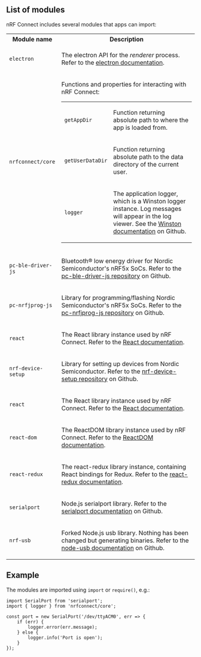 ---
---

## List of modules

nRF Connect includes several modules that apps can import:

<table>
  <tbody>
    <tr>
      <th>Module name</th>
      <th>Description</th>
    </tr>
    <tr>
      <td>
        <code>electron</code>
      </td>
      <td>
        <p>The electron API for the <i>renderer</i> process. Refer to the <a href="https://electron.atom.io/docs/api/">electron documentation</a>.</p>
      </td>
    </tr>
    <tr>
      <td>
        <code>nrfconnect/core</code>
      </td>
      <td>
        <p>Functions and properties for interacting with nRF Connect:</p>
        <table>
        <tr>
          <td><code>getAppDir</code></td>
          <td><p>Function returning absolute path to where the app is loaded from.</p></td>
        </tr>
        <tr>
          <td><code>getUserDataDir</code></td>
          <td><p>Function returning absolute path to the data directory of the current user.</p></td>
        </tr>
        <tr>
          <td><code>logger</code></td>
          <td><p>The application logger, which is a Winston logger instance. Log messages will appear in the log viewer. See the <a href="https://github.com/winstonjs/winston">Winston documentation</a> on Github.</p></td>
        </tr>
        </table>
      </td>
    </tr>
    <tr>
      <td>
        <code>pc-ble-driver-js</code>
      </td>
      <td>
        <p>Bluetooth® low energy driver for Nordic Semiconductor's nRF5x SoCs. Refer to the <a href="https://github.com/NordicSemiconductor/pc-ble-driver-js">pc-ble-driver-js repository</a> on Github.</p>
      </td>
    </tr>
    <tr>
      <td>
        <code>pc-nrfjprog-js</code>
      </td>
      <td>
        <p>Library for programming/flashing Nordic Semiconductor's nRF5x SoCs. Refer to the <a href="https://github.com/NordicSemiconductor/pc-nrfjprog-js">pc-nrfjprog-js repository</a> on Github.</p>
      </td>
    </tr>
    <tr>
      <td>
        <code>react</code>
      </td>
      <td>
        <p>The React library instance used by nRF Connect. Refer to the <a href="https://facebook.github.io/react/">React documentation</a>.</p>
      </td>
    </tr>
<tr>
      <td>
        <code>nrf-device-setup</code>
      </td>
      <td>
        <p>Library for setting up devices from Nordic Semiconductor. Refer to the <a href="https://github.com/NordicSemiconductor/nrf-device-setup-js">nrf-device-setup repository</a> on Github.</p>
      </td>
    </tr>
    <tr>
      <td>
        <code>react</code>
      </td>
      <td>
        <p>The React library instance used by nRF Connect. Refer to the <a href="https://facebook.github.io/react/">React documentation</a>.</p>
      </td>
    </tr>
    <tr>
      <td>
        <code>react-dom</code>
      </td>
      <td>
        <p>The ReactDOM library instance used by nRF Connect. Refer to the <a href="https://facebook.github.io/react/docs/react-dom.html">ReactDOM documentation</a>.</p>
      </td>
    </tr>
    <tr>
      <td>
        <code>react-redux</code>
      </td>
      <td>
        <p>The react-redux library instance, containing React bindings for Redux. Refer to the <a href="https://github.com/reactjs/react-redux">react-redux documentation</a>.</p>
      </td>
    </tr>
    <tr>
      <td>
        <code>serialport</code>
      </td>
      <td>
        <p>Node.js serialport library. Refer to the <a href="https://github.com/EmergingTechnologyAdvisors/node-serialport">serialport documentation</a> on Github.</p>
      </td>
    </tr>
    <tr>
      <td>
        <code>nrf-usb</code>
      </td>
      <td>
        <p>Forked Node.js usb library. Nothing has been changed but generating binaries. Refer to the <a href="https://github.com/NordicPlayground/node-usb">node-usb documentation</a> on Github.</p>
      </td>
    </tr>
  </tbody>
</table>

## Example

The modules are imported using `import` or `require()`, e.g.:

```
import SerialPort from 'serialport';
import { logger } from 'nrfconnect/core';

const port = new SerialPort('/dev/ttyACM0', err => {
    if (err) {
        logger.error(err.message);
    } else {
        logger.info('Port is open');
    }
});
```
